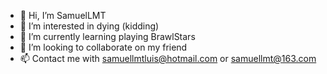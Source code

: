 - 👋 Hi, I’m SamuelLMT
- 👀 I’m interested in dying (kidding)
- 🌱 I’m currently learning playing BrawlStars
- 💞️ I’m looking to collaborate on my friend
- 📫 Contact me with samuellmtluis@hotmail.com or samuellmt@163.com

<!---
SamuelLMT/SamuelLMT is a ✨ special ✨ repository because its `README.md` (this file) appears on your GitHub profile.
You can click the Preview link to take a look at your changes.
--->
